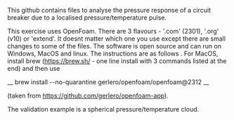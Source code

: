 This github contains files to analyse the pressure response of a circuit breaker due to a localised pressure/temperature pulse.


This exercise uses OpenFoam. There are 3 flavours - '.com' (2301), '.org' (v10) or 'extend'. It doesnt matter which one you use except
there are small changes to some of the files. The software is open source and can run on Windows, MacOS and linux. The instructions are as follows
.
For MacOS, install brew (https://brew.sh/ - one line install with 3 commands listed at the end) and then use 

__ brew install --no-quarantine gerlero/openfoam/openfoam@2312 __

(taken from https://github.com/gerlero/openfoam-app).




The validation example is a spherical pressure/temperature cloud.
